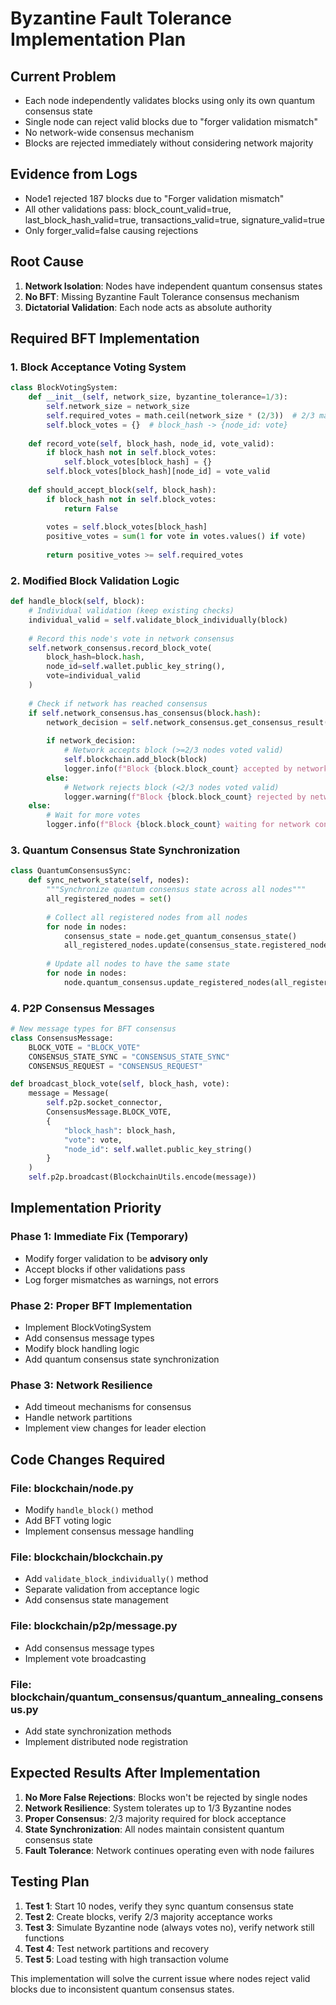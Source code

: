 # Byzantine Fault Tolerance Implementation Plan

## Current Problem
- Each node independently validates blocks using only its own quantum consensus state
- Single node can reject valid blocks due to "forger validation mismatch"
- No network-wide consensus mechanism
- Blocks are rejected immediately without considering network majority

## Evidence from Logs
- Node1 rejected 187 blocks due to "Forger validation mismatch"
- All other validations pass: block_count_valid=true, last_block_hash_valid=true, transactions_valid=true, signature_valid=true
- Only forger_valid=false causing rejections

## Root Cause
1. **Network Isolation**: Nodes have independent quantum consensus states
2. **No BFT**: Missing Byzantine Fault Tolerance consensus mechanism
3. **Dictatorial Validation**: Each node acts as absolute authority

## Required BFT Implementation

### 1. Block Acceptance Voting System
```python
class BlockVotingSystem:
    def __init__(self, network_size, byzantine_tolerance=1/3):
        self.network_size = network_size
        self.required_votes = math.ceil(network_size * (2/3))  # 2/3 majority
        self.block_votes = {}  # block_hash -> {node_id: vote}
    
    def record_vote(self, block_hash, node_id, vote_valid):
        if block_hash not in self.block_votes:
            self.block_votes[block_hash] = {}
        self.block_votes[block_hash][node_id] = vote_valid
    
    def should_accept_block(self, block_hash):
        if block_hash not in self.block_votes:
            return False
        
        votes = self.block_votes[block_hash]
        positive_votes = sum(1 for vote in votes.values() if vote)
        
        return positive_votes >= self.required_votes
```

### 2. Modified Block Validation Logic
```python
def handle_block(self, block):
    # Individual validation (keep existing checks)
    individual_valid = self.validate_block_individually(block)
    
    # Record this node's vote in network consensus
    self.network_consensus.record_block_vote(
        block_hash=block.hash,
        node_id=self.wallet.public_key_string(),
        vote=individual_valid
    )
    
    # Check if network has reached consensus
    if self.network_consensus.has_consensus(block.hash):
        network_decision = self.network_consensus.get_consensus_result(block.hash)
        
        if network_decision:
            # Network accepts block (>=2/3 nodes voted valid)
            self.blockchain.add_block(block)
            logger.info(f"Block {block.block_count} accepted by network consensus")
        else:
            # Network rejects block (<2/3 nodes voted valid)
            logger.warning(f"Block {block.block_count} rejected by network consensus")
    else:
        # Wait for more votes
        logger.info(f"Block {block.block_count} waiting for network consensus")
```

### 3. Quantum Consensus State Synchronization
```python
class QuantumConsensusSync:
    def sync_network_state(self, nodes):
        """Synchronize quantum consensus state across all nodes"""
        all_registered_nodes = set()
        
        # Collect all registered nodes from all nodes
        for node in nodes:
            consensus_state = node.get_quantum_consensus_state()
            all_registered_nodes.update(consensus_state.registered_nodes)
        
        # Update all nodes to have the same state
        for node in nodes:
            node.quantum_consensus.update_registered_nodes(all_registered_nodes)
```

### 4. P2P Consensus Messages
```python
# New message types for BFT consensus
class ConsensusMessage:
    BLOCK_VOTE = "BLOCK_VOTE"
    CONSENSUS_STATE_SYNC = "CONSENSUS_STATE_SYNC"
    CONSENSUS_REQUEST = "CONSENSUS_REQUEST"

def broadcast_block_vote(self, block_hash, vote):
    message = Message(
        self.p2p.socket_connector, 
        ConsensusMessage.BLOCK_VOTE, 
        {
            "block_hash": block_hash,
            "vote": vote,
            "node_id": self.wallet.public_key_string()
        }
    )
    self.p2p.broadcast(BlockchainUtils.encode(message))
```

## Implementation Priority

### Phase 1: Immediate Fix (Temporary)
- Modify forger validation to be **advisory only**
- Accept blocks if other validations pass
- Log forger mismatches as warnings, not errors

### Phase 2: Proper BFT Implementation
- Implement BlockVotingSystem
- Add consensus message types
- Modify block handling logic
- Add quantum consensus state synchronization

### Phase 3: Network Resilience
- Add timeout mechanisms for consensus
- Handle network partitions
- Implement view changes for leader election

## Code Changes Required

### File: blockchain/node.py
- Modify `handle_block()` method
- Add BFT voting logic
- Implement consensus message handling

### File: blockchain/blockchain.py  
- Add `validate_block_individually()` method
- Separate validation from acceptance logic
- Add consensus state management

### File: blockchain/p2p/message.py
- Add consensus message types
- Implement vote broadcasting

### File: blockchain/quantum_consensus/quantum_annealing_consensus.py
- Add state synchronization methods
- Implement distributed node registration

## Expected Results After Implementation

1. **No More False Rejections**: Blocks won't be rejected by single nodes
2. **Network Resilience**: System tolerates up to 1/3 Byzantine nodes
3. **Proper Consensus**: 2/3 majority required for block acceptance
4. **State Synchronization**: All nodes maintain consistent quantum consensus state
5. **Fault Tolerance**: Network continues operating even with node failures

## Testing Plan

1. **Test 1**: Start 10 nodes, verify they sync quantum consensus state
2. **Test 2**: Create blocks, verify 2/3 majority acceptance works
3. **Test 3**: Simulate Byzantine node (always votes no), verify network still functions
4. **Test 4**: Test network partitions and recovery
5. **Test 5**: Load testing with high transaction volume

This implementation will solve the current issue where nodes reject valid blocks due to inconsistent quantum consensus states.
